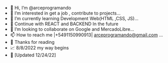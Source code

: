 - 👋 Hi, I’m @arceprogramando
- 👀 I’m interested in get a job , 
contribute to projects...
- 🌱 I’m currently learning Development Web(HTML ,CSS, JS)... 
- 🚀 Continue with REACT and BACKEND In the future
- 💞️ I’m looking to collaborate on Google and MercadoLibre...
- 📫 How to reach me |+5491150990913| arceprogramando@gmail.com ...
- 🙏 Thanks for reading
- 📈 8/8/2022 my way begins
- 🧿 [Updated 12/24/22]
<!---
arceprogramando/arceprogramando is a ✨ special ✨ repository because its `README.md` (this file) appears on your GitHub profile.
You can click the Preview link to take a look at your changes.
--->

